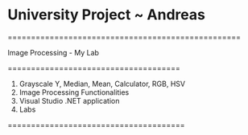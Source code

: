 # University Project ~ Andreas
==================================================

Image Processing - My Lab

=====================================

1. Grayscale Y, Median, Mean, Calculator, RGB, HSV 
2. Image Processing Functionalities
3. Visual Studio .NET application
4. Labs

======================================
